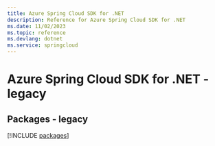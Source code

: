 ```yaml
---
title: Azure Spring Cloud SDK for .NET
description: Reference for Azure Spring Cloud SDK for .NET
ms.date: 11/02/2023
ms.topic: reference
ms.devlang: dotnet
ms.service: springcloud
---
```

# Azure Spring Cloud SDK for .NET - legacy
## Packages - legacy
[!INCLUDE [packages](spring-cloud-index.md)]